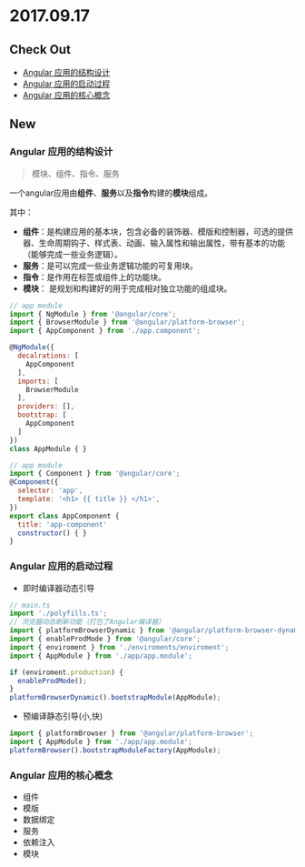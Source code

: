 
# 2017.09.17

## Check Out
- [Angular 应用的结构设计](#angular-应用的结构设计)
- [Angular 应用的启动过程](#angular-应用的启动过程)
- [Angular 应用的核心概念](#angular-应用的核心概念)

## New

### Angular 应用的结构设计

> 模块、组件、指令、服务

一个angular应用由**组件**、**服务**以及**指令**构建的**模块**组成。

其中：
- **组件**：是构建应用的基本块，包含必备的装饰器、模版和控制器，可选的提供器、生命周期钩子、样式表、动画、输入属性和输出属性，带有基本的功能（能够完成一些业务逻辑）。
- **服务**：是可以完成一些业务逻辑功能的可复用块。
- **指令**：是作用在标签或组件上的功能块。
- **模块**： 是规划和构建好的用于完成相对独立功能的组成块。

```js
// app module
import { NgModule } from '@angular/core';
import { BrowserModule } from '@angular/platform-browser';
import { AppComponent } from './app.component';

@NgModule({
  decalrations: [
    AppComponent
  ],
  imports: [
    BrowserModule
  ],
  providers: [],
  bootstrap: [
    AppComponent
  ]
})
class AppModule { }
```

```js
// app module
import { Component } from '@angular/core';
@Component({
  selector: 'app',
  template: '<h1> {{ title }} </h1>',
})
export class AppComponent {
  title: 'app-component'
  constructor() { }
}
```

### Angular 应用的启动过程

- 即时编译器动态引导

```js
// main.ts
import './polyfills.ts';
// 浏览器动态刷新功能（打包了Angular编译器）
import { platformBrowserDynamic } from '@angular/platform-browser-dynamic';
import { enableProdMode } from '@angular/core';
import { enviroment } from './enviroments/enviroment';
import { AppModule } from './app/app.module';

if (enviroment.production) {
  enableProdMode();
}
platformBrowserDynamic().bootstrapModule(AppModule);
```

- 预编译静态引导(小,快)

```js
import { platformBrowser } from '@angular/platform-browser';
import { AppModule } from './app/app.module';
platformBrowser().bootstrapModuleFactory(AppModule);
```
### Angular 应用的核心概念

- 组件
- 模版
- 数据绑定
- 服务
- 依赖注入
- 模块
